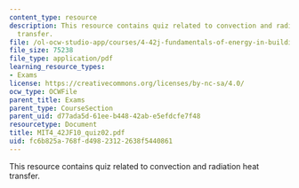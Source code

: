```yaml
---
content_type: resource
description: This resource contains quiz related to convection and radiation heat
  transfer.
file: /ol-ocw-studio-app/courses/4-42j-fundamentals-of-energy-in-buildings-fall-2010/fc6b825a768fd49823122638f5440861_MIT4_42JF10_quiz02.pdf
file_size: 75238
file_type: application/pdf
learning_resource_types:
- Exams
license: https://creativecommons.org/licenses/by-nc-sa/4.0/
ocw_type: OCWFile
parent_title: Exams
parent_type: CourseSection
parent_uid: d77ada5d-61ee-b448-42ab-e5efdcfe7f48
resourcetype: Document
title: MIT4_42JF10_quiz02.pdf
uid: fc6b825a-768f-d498-2312-2638f5440861
---
```

This resource contains quiz related to convection and radiation heat transfer.